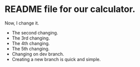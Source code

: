 # README file for our calculator.

Now, I change it.

* The second changing.
* The 3rd changing.
* The 4th changing.
* The 5th changing.
* Changing on dev branch.
* Creating a new branch is quick and simple.
